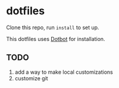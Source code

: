 # dotfiles

Clone this repo, run `install` to set up.

This dotfiles uses [Dotbot](https://github.com/anishathalye/dotbot/) for installation.

## TODO

1. add a way to make local customizations
2. customize git

